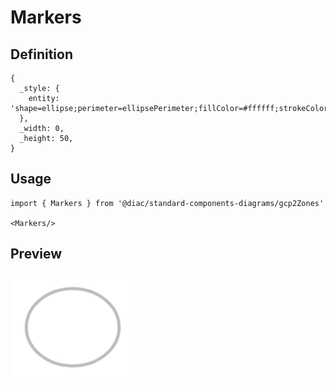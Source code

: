 # Markers

## Definition

```
{
  _style: { 
    entity: 'shape=ellipse;perimeter=ellipsePerimeter;fillColor=#ffffff;strokeColor=#BDBDBD;strokeWidth=2;shadow=0;gradientColor=none;fontColor=#757575;align=center;html=1;fontStyle=1;spacingTop=-1;',
  },
  _width: 0,
  _height: 50,
}
```

## Usage

```
import { Markers } from '@diac/standard-components-diagrams/gcp2Zones'

<Markers/>
```

## Preview

<img src="./markers.png" width="200"/>
